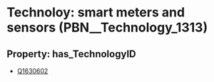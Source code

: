 # Technoloy: __smart meters and sensors__ (PBN__Technology_1313)

## Property: has_TechnologyID

* [Q1630602](Q1630602)

